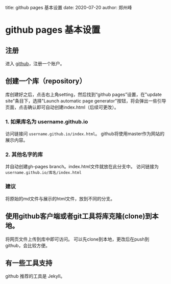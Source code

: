 title: github pages 基本设置
date: 2020-07-20
author: 郑州峰

# github pages 基本设置
## 注册
进入 [github](https://github.com)，注册一个账户。
## 创建一个库（repository）
库创建好之后，点击右上角setting，然后找到“github pages”设置，在"update site"条目下，选择"Launch automatic page generator"按钮，将会弹出一些引导页面，点击确认即可自动创建index.html（后续可更改）。

### 1. 如果库名为 username.github.io
访问链接问 `username.github.io/index.html`。
github将使用master作为网站的展示内容。
### 2. 其他名字的库
并自动创建gh-pages branch。index.html文件就放在此分支中。
访问链接为 `username.github.io/库名/index.html`
### 建议
将原始的md文件与展示的html文件，放到不同的分支。
## 使用github客户端或者git工具将库克隆(clone)到本地。
将网页文件上传到库中即可访问。
可以先clone到本地，更改后在push到github，会比较方便。
## 有一些工具支持
github 推荐的工具是 JekyII。
